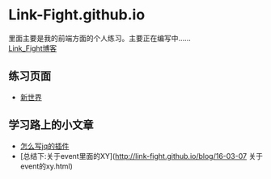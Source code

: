 # Link-Fight.github.io

里面主要是我的前端方面的个人练习。主要正在编写中......<br>
[Link_Fight博客](http://link-fight.github.io/)


## 练习页面
 * [新世界](http://link-fight.github.io/task/task07/task07.html)


## 学习路上的小文章

  * [怎么写jq的插件](http://link-fight.github.io/blog/16-03-04%20jq_%E6%8F%92%E4%BB%B6.html)
  * [总结下:关于event里面的XY](http://link-fight.github.io/blog/16-03-07 关于event的xy.html)
